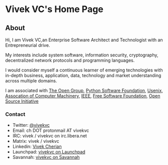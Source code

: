 # Vivek VC's Home Page

## About

Hi, I am Vivek VC,an Enterprise Software Architect and Technologist with an Entrepreneurial drive. 

My interests include system software, information security, cryptography, decentralized network protocols and programming languages. 

I would consider myself a continuous learner of emerging technologies with in-depth business, application, data, technology and market understanding across multiple domains.

I am associated with [The Open Group](https://https://www.opengroup.org/), [Python Software Foundation](https://www.python.org/psf/), [Usenix](https://www.usenix.org), [Assocation of Computer Machinery](https://acm.org), [IEEE](https://www.ieee.org), [Free Software Foundation](https://fsf.org), [Open Source Initiative](https://opensource.org)


### Contact

- Twitter: [@vivekvc](https://www.twitter.com/vivekvc)
- Email: ch DOT protonmail AT vivekvc
- IRC: vivek / vivekvc on irc.libera.net
- Matrix:  vivek / vivekvc
- Linkedin: [Vivek Cherian](https://www.linkedin.com/in/vivekvc)
- Launchpad: [vivekvc on Launchpad](https://launchpad.net/~vivekvc)
- Savannah: [vivekvc on Savannah](https://savannah.gnu.org/users/vivekvc)

